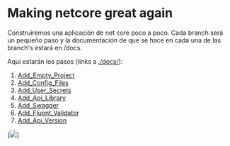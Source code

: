 Making netcore great again
==========================

Construiremos una aplicación de net core poco a poco. Cada branch será un
pequeño paso y la documentación de que se hace en cada una de las branch's
estará en /docs.

Aquí estarán los pasos (links a [./docs/](./docs)):
1.  [Add_Empty_Project](./docs/1_Add_Empty_Project.md)
2.  [Add_Config_Files](./docs/2_Add_Config_Files.md)
3.  [Add_User_Secrets](./docs/3_Add_User_Secrets.md)
4.  [Add_Api_Library](./docs/4_Add_api_library.md)
5.  [Add_Swagger](./docs/5_Add_swagger.md)
6.  [Add_Fluent_Validator](./docs/6_Add_fluent_validator.md)
7.  [Add_Api_Version](./docs/7_Add_Api_Version.md)


[<img src="https://www.50-best.com/images/donald_trump_memes/because_your_worth_it.jpg">]